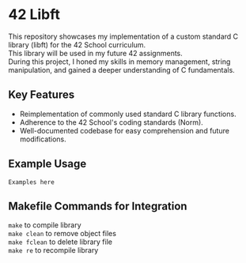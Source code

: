 # 42 Libft

This repository showcases my implementation of a custom standard C library (libft) for the 42 School curriculum.<br>
This library will be used in my future 42 assignments.<br>
During this project, I honed my skills in memory management, string manipulation, and gained a deeper understanding of C fundamentals.

## Key Features

- Reimplementation of commonly used standard C library functions.
- Adherence to the 42 School's coding standards (Norm).
- Well-documented codebase for easy comprehension and future modifications.
  
## Example Usage
```
Examples here
```

## Makefile Commands for Integration
`make` to compile library<br>
`make clean` to remove object files<br>
`make fclean` to delete library file<br>
`make re` to recompile library<br>
